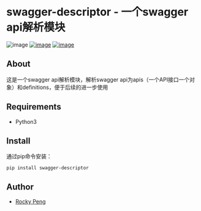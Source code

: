 # swagger-descriptor - 一个swagger api解析模块

![image](https://img.shields.io/badge/made_in-china-ff2121.svg)
[![image](https://img.shields.io/pypi/v/swagger-descriptor.svg)](https://pypi.org/project/swagger-descriptor/)
[![image](https://img.shields.io/pypi/l/swagger-descriptor.svg)](https://pypi.org/project/swagger-descriptor/)

## About
这是一个swagger api解析模块，解析swagger api为apis（一个API接口一个对象）和definitions，便于后续的进一步使用

## Requirements
- Python3

## Install
通过pip命令安装：
```shell
pip install swagger-descriptor
```

## Author
- <a href="mailto:pmq2008@gmail.com">Rocky Peng</a>
